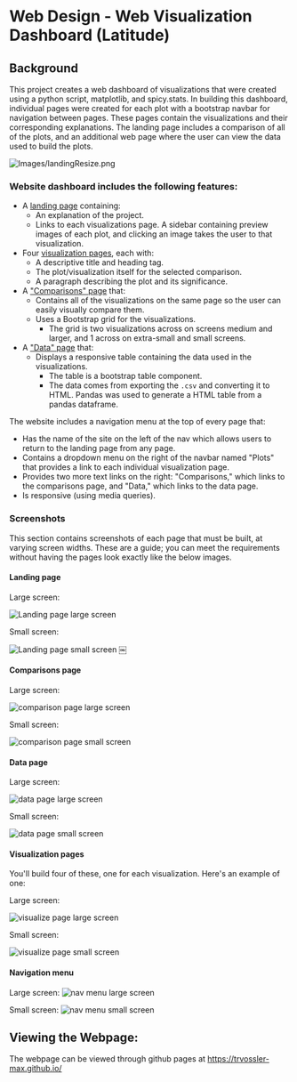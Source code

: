 # Web Design - Web Visualization Dashboard (Latitude)

## Background

This project creates a web dashboard of visualizations that were created using a python script, matplotlib, and spicy.stats. In building this dashboard, individual pages were created for each plot with a bootstrap navbar for navigation between pages. These pages contain the visualizations and their corresponding explanations. The landing page includes a comparison of all of the plots, and an additional web page where the user can view the data used to build the plots.

![Images/landingResize.png](Images/landingResize.png)

### Website dashboard includes the following features:

* A [landing page](#landing-page) containing:
  * An explanation of the project.
  * Links to each visualizations page. A sidebar containing preview images of each plot, and clicking an image takes the user to that visualization.
* Four [visualization pages](#visualization-pages), each with:
  * A descriptive title and heading tag.
  * The plot/visualization itself for the selected comparison.
  * A paragraph describing the plot and its significance.
* A ["Comparisons" page](#comparisons-page) that:
  * Contains all of the visualizations on the same page so the user can easily visually compare them.
  * Uses a Bootstrap grid for the visualizations.
    * The grid is two visualizations across on screens medium and larger, and 1 across on extra-small and small screens.
* A ["Data" page](#data-page) that:
  * Displays a responsive table containing the data used in the visualizations.
    * The table is a bootstrap table component. 
    * The data comes from exporting the `.csv` and converting it to HTML.  Pandas was used  to generate a HTML table from a pandas dataframe. 

The website includes a navigation menu at the top of every page that:

* Has the name of the site on the left of the nav which allows users to return to the landing page from any page.
* Contains a dropdown menu on the right of the navbar named "Plots" that provides a link to each individual visualization page.
* Provides two more text links on the right: "Comparisons," which links to the comparisons page, and "Data," which links to the data page.
* Is responsive (using media queries). 

### Screenshots

This section contains screenshots of each page that must be built, at varying screen widths. These are a guide; you can meet the requirements without having the pages look exactly like the below images.

#### <a id="landing-page"></a>Landing page

Large screen:

![Landing page large screen](Images/landingResize.png)

Small screen:

![Landing page small screen](Images/landing-sm.png)
￼

#### <a id="comparisons-page"></a>Comparisons page

Large screen:

![comparison page large screen](Images/comparison-lg.png)

Small screen:

![comparison page small screen](Images/comparison-sm.png)

#### <a id="data-page"></a>Data page

Large screen:

![data page large screen](Images/data-lg.png)


Small screen:

![data page small screen](Images/data-sm.png)

#### <a id="visualization-pages"></a>Visualization pages

You'll build four of these, one for each visualization. Here's an example of one:

Large screen:

![visualize page large screen](Images/visualize-lg.png)

Small screen:

![visualize page small screen](Images/visualize-sm.png)

#### <a id="navigation-menu"></a>Navigation menu

Large screen:
![nav menu large screen](Images/nav-lg.png)

Small screen:
![nav menu small screen](Images/nav-sm.png)

## Viewing the Webpage:

The webpage can be viewed through github pages at https://trvossler-max.github.io/